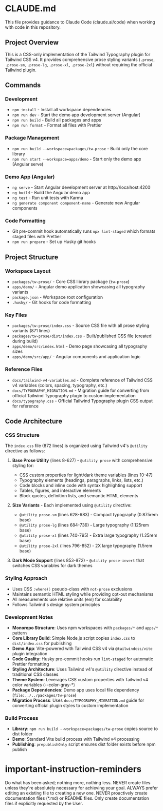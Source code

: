 # CLAUDE.md

This file provides guidance to Claude Code (claude.ai/code) when working with code in this repository.

## Project Overview

This is a CSS-only implementation of the Tailwind Typography plugin for Tailwind CSS v4. It provides comprehensive prose styling variants (`.prose`, `.prose-sm`, `.prose-lg`, `.prose-xl`, `.prose-2xl`) without requiring the official Tailwind plugin.

## Commands

### Development

- `npm install` - Install all workspace dependencies
- `npm run dev` - Start the demo app development server (Angular)
- `npm run build` - Build all packages and apps
- `npm run format` - Format all files with Prettier

### Package Management

- `npm run build --workspace=packages/tw-prose` - Build only the core library
- `npm run start --workspace=apps/demo` - Start only the demo app (Angular serve)

### Demo App (Angular)

- `ng serve` - Start Angular development server at http://localhost:4200
- `ng build` - Build the Angular demo app
- `ng test` - Run unit tests with Karma
- `ng generate component component-name` - Generate new Angular components

### Code Formatting

- Git pre-commit hook automatically runs `npx lint-staged` which formats staged files with Prettier
- `npm run prepare` - Set up Husky git hooks

## Project Structure

### Workspace Layout

- `packages/tw-prose/` - Core CSS library package (`tw-prose`)
- `apps/demo/` - Angular demo application showcasing all typography variants
- `package.json` - Workspace root configuration
- `.husky/` - Git hooks for code formatting

### Key Files

- `packages/tw-prose/index.css` - Source CSS file with all prose styling variants (871 lines)
- `packages/tw-prose/dist/index.css` - Built/published CSS file (created during build)
- `apps/demo/src/index.html` - Demo page showcasing all typography sizes
- `apps/demo/src/app/` - Angular components and application logic

### Reference Files

- `docs/tailwind-v4-variables.md` - Complete reference of Tailwind CSS v4 variables (colors, spacing, typography, etc.)
- `docs/TYPOGRAPHY_MIGRATION.md` - Migration guide for converting from official Tailwind Typography plugin to custom implementation
- `docs/typography.css` - Official Tailwind Typography plugin CSS output for reference

## Code Architecture

### CSS Structure

The `index.css` file (872 lines) is organized using Tailwind v4's `@utility` directive as follows:

1. **Base Prose Utility** (lines 8-627) - `@utility prose` with comprehensive styling for:
   - CSS custom properties for light/dark theme variables (lines 10-47)
   - Typography elements (headings, paragraphs, links, lists, etc.)
   - Code blocks and inline code with syntax highlighting support
   - Tables, figures, and interactive elements
   - Block quotes, definition lists, and semantic HTML elements

2. **Size Variants** - Each implemented using `@utility` directive:
   - `@utility prose-sm` (lines 628-683) - Compact typography (0.875rem base)
   - `@utility prose-lg` (lines 684-739) - Large typography (1.125rem base)
   - `@utility prose-xl` (lines 740-795) - Extra large typography (1.25rem base)
   - `@utility prose-2xl` (lines 796-852) - 2X large typography (1.5rem base)

3. **Dark Mode Support** (lines 853-872) - `@utility prose-invert` that switches CSS variables for dark themes

### Styling Approach

- Uses CSS `:where()` pseudo-class with `not-prose` exclusions
- Maintains semantic HTML styling while providing opt-out mechanisms
- All measurements use relative units (em) for scalability
- Follows Tailwind's design system principles

### Development Notes

- **Monorepo Structure**: Uses npm workspaces with `packages/*` and `apps/*` pattern
- **Core Library Build**: Simple Node.js script copies `index.css` to `dist/index.css` for publishing
- **Demo App**: Vite-powered with Tailwind CSS v4 via `@tailwindcss/vite` plugin integration
- **Code Quality**: Husky pre-commit hooks run `lint-staged` for automatic Prettier formatting
- **Styling Architecture**: Uses Tailwind v4's `@utility` directive instead of traditional CSS classes
- **Theme System**: Leverages CSS custom properties with Tailwind v4 color variables (--color-gray-\*)
- **Package Dependencies**: Demo app uses local file dependency (`file:../../packages/tw-prose`)
- **Migration Process**: Uses `docs/TYPOGRAPHY_MIGRATION.md` guide for converting official plugin styles to custom implementation

### Build Process

- **Library**: `npm run build --workspace=packages/tw-prose` copies source to dist folder
- **Demo**: Standard Vite build process with Tailwind v4 processing
- **Publishing**: `prepublishOnly` script ensures dist folder exists before npm publish

# important-instruction-reminders

Do what has been asked; nothing more, nothing less.
NEVER create files unless they're absolutely necessary for achieving your goal.
ALWAYS prefer editing an existing file to creating a new one.
NEVER proactively create documentation files (\*.md) or README files. Only create documentation files if explicitly requested by the User.
